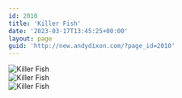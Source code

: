 ```yaml
---
id: 2010
title: 'Killer Fish'
date: '2023-03-17T13:45:25+00:00'
layout: page
guid: 'http://new.andydixon.com/?page_id=2010'
---
```


![Killer Fish](https://i0.wp.com/assets.g8x2.ldn.idrivee2-23.com/posters/Killer%20Fish%2001.jpg?w=1200&ssl=1 "Killer Fish")  
![Killer Fish](https://i0.wp.com/assets.g8x2.ldn.idrivee2-23.com/posters/Killer%20Fish%2002.jpg?w=1200&ssl=1 "Killer Fish")  
![Killer Fish](https://i0.wp.com/assets.g8x2.ldn.idrivee2-23.com/posters/Killer%20Fish%2003.jpg?w=1200&ssl=1 "Killer Fish")